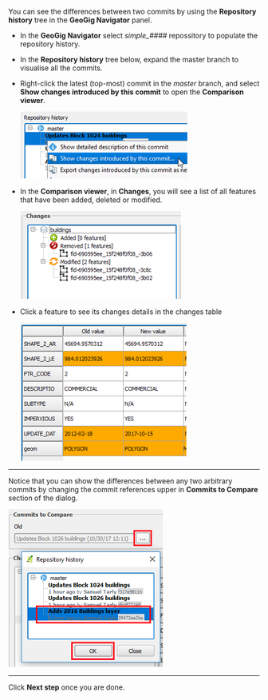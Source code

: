 You can see the differences between two commits by using the **Repository history** tree in the **GeoGig Navigator** panel.

* In the **GeoGig Navigator** select *simple_####* repossitory to populate the repository history.

* In the **Repository history** tree below, expand the master branch to visualise all the commits.

* Right-click the latest (top-most) commit in the *master* branch, and select **Show changes introduced by this commit** to open the **Comparison viewer**.

    ![open_diff_viewer](open_diff_viewer.png)

* In the **Comparison viewer**, in **Changes**, you will see a list of
  all features that have been added, deleted or modified.

    ![changes](changes.png)

* Click a feature to see its changes details in the changes table

    ![changes_table](changes_table.png)

---

Notice that you can show the differences between any two arbitrary
commits by changing the commit references upper in **Commits to
Compare** section of the dialog.

![choose_new_commit](choose_new_commit.png)

---

Click **Next step** once you are done.

